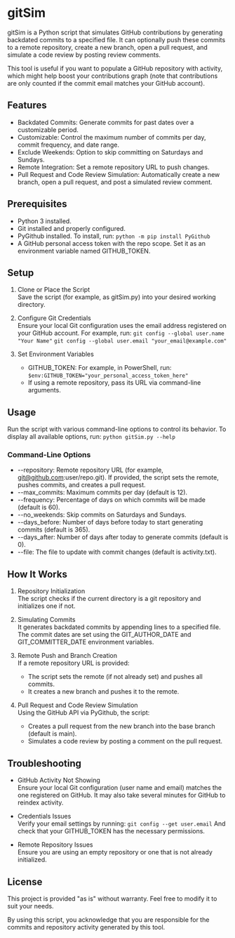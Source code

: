 # gitSim

gitSim is a Python script that simulates GitHub contributions by generating backdated commits to a specified file. It can optionally push these commits to a remote repository, create a new branch, open a pull request, and simulate a code review by posting review comments.

This tool is useful if you want to populate a GitHub repository with activity, which might help boost your contributions graph (note that contributions are only counted if the commit email matches your GitHub account).

## Features

- Backdated Commits: Generate commits for past dates over a customizable period.
- Customizable: Control the maximum number of commits per day, commit frequency, and date range.
- Exclude Weekends: Option to skip committing on Saturdays and Sundays.
- Remote Integration: Set a remote repository URL to push changes.
- Pull Request and Code Review Simulation: Automatically create a new branch, open a pull request, and post a simulated review comment.

## Prerequisites

- Python 3 installed.
- Git installed and properly configured.
- PyGithub installed. To install, run:
  `python -m pip install PyGithub`
- A GitHub personal access token with the repo scope. Set it as an environment variable named GITHUB_TOKEN.

## Setup

1. Clone or Place the Script  
   Save the script (for example, as gitSim.py) into your desired working directory.

2. Configure Git Credentials  
   Ensure your local Git configuration uses the email address registered on your GitHub account. For example, run:
   `git config --global user.name "Your Name"`
   `git config --global user.email "your_email@example.com"`

3. Set Environment Variables  
   - GITHUB_TOKEN: For example, in PowerShell, run:
     `$env:GITHUB_TOKEN="your_personal_access_token_here"`
   - If using a remote repository, pass its URL via command-line arguments.

## Usage

Run the script with various command-line options to control its behavior. To display all available options, run:
   `python gitSim.py --help`

### Command-Line Options

- --repository: Remote repository URL (for example, git@github.com:user/repo.git). If provided, the script sets the remote, pushes commits, and creates a pull request.
- --max_commits: Maximum commits per day (default is 12).
- --frequency: Percentage of days on which commits will be made (default is 60).
- --no_weekends: Skip commits on Saturdays and Sundays.
- --days_before: Number of days before today to start generating commits (default is 365).
- --days_after: Number of days after today to generate commits (default is 0).
- --file: The file to update with commit changes (default is activity.txt).

## How It Works

1. Repository Initialization  
   The script checks if the current directory is a git repository and initializes one if not.

2. Simulating Commits  
   It generates backdated commits by appending lines to a specified file. The commit dates are set using the GIT_AUTHOR_DATE and GIT_COMMITTER_DATE environment variables.

3. Remote Push and Branch Creation  
   If a remote repository URL is provided:
   - The script sets the remote (if not already set) and pushes all commits.
   - It creates a new branch and pushes it to the remote.

4. Pull Request and Code Review Simulation  
   Using the GitHub API via PyGithub, the script:
   - Creates a pull request from the new branch into the base branch (default is main).
   - Simulates a code review by posting a comment on the pull request.

## Troubleshooting

- GitHub Activity Not Showing  
   Ensure your local Git configuration (user name and email) matches the one registered on GitHub. It may also take several minutes for GitHub to reindex activity.

- Credentials Issues  
   Verify your email settings by running:
   `git config --get user.email`
   And check that your GITHUB_TOKEN has the necessary permissions.

- Remote Repository Issues  
   Ensure you are using an empty repository or one that is not already initialized.

## License

This project is provided "as is" without warranty. Feel free to modify it to suit your needs.

By using this script, you acknowledge that you are responsible for the commits and repository activity generated by this tool.
